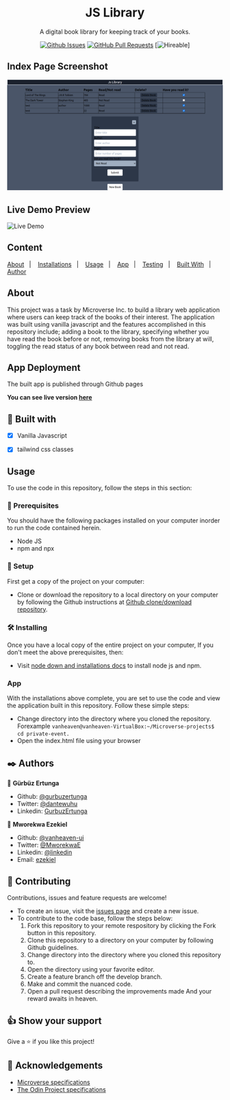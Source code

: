 <div align="center">
  <h1><b>JS Library</b></h1>


A digital book library for keeping track of your books.
  
[![Github Issues](https://img.shields.io/badge/GitHub-Issues-orange)](https://github.com/gurbuzertunga/js_library/issues)
[![GitHub Pull Requests](https://img.shields.io/badge/GitHub-Pull%20Requests-blue)](https://github.com/gurbuzertunga/js_library/pulls)
[![Hireable](https://img.shields.io/badge/Hirable-Yes-orange)]

</div>

## Index Page Screenshot

![Screenshot](assets/images/screenshot.png)

## Live Demo Preview

![Live Demo](https://mystifying-archimedes-1c7573.netlify.app/)

## Content

<a text-align="center" href="#about">About</a>&nbsp;&nbsp;&nbsp;|&nbsp;&nbsp;&nbsp;
<a href="#ins">Installations</a>&nbsp;&nbsp;&nbsp;|&nbsp;&nbsp;&nbsp;
<a href="#usage">Usage</a>&nbsp;&nbsp;&nbsp;|&nbsp;&nbsp;&nbsp;
<a href="#app">App</a>&nbsp;&nbsp;&nbsp;|&nbsp;&nbsp;&nbsp;
<a href="#tests">Testing</a>&nbsp;&nbsp;&nbsp;|&nbsp;&nbsp;&nbsp;
<a href="#with">Built With</a>&nbsp;&nbsp;&nbsp;|&nbsp;&nbsp;&nbsp;
<a href="#author">Author</a>


## About <a name = "about"></a>
This project was a task by Microverse Inc. to build a library web application where users can keep track of the books of their interest. The application was built using vanilla javascript and the features accomplished in this repository include; adding a book to the library, specifying whether you have read the book before or not, removing books from the library at will, toggling the read status of any book between read and not read. 

## App Deployment
The built app is published through Github pages <br />

<b>You can see live version [here](#)</b>

## 🔧 Built with<a name = "with"></a>

  - [x] Vanilla Javascript
  - [x] tailwind css classes


## Usage <a name = "usage"></a>
To use the code in this repository, follow the steps in this section:

### 🔨 Prerequisites
 You should have the following packages installed on your computer inorder to run the code contained herein.

- Node JS 
- npm and npx

### 🔨 Setup
First get a copy of the project on your computer:

- Clone or download the repository to a local directory on your computer by following the Github instructions at [Github clone/download repository](https://docs.github.com/en/enterprise/2.13/user/articles/cloning-a-repository).

### 🛠 Installing <a name = "ins"></a>
Once you have a local copy of the entire project on your computer,
If you don't meet the above prerequisites, then:

- Visit [node down and installations docs](https://docs.npmjs.com/downloading-and-installing-node-js-and-npm) to install node js and npm.

###  App <a name = "app"></a>
With the installations above complete, you are set to use the code and view the application built in this repository. Follow these simple steps:

- Change directory into the directory where you cloned the repository. Forexample ``vanheaven@vanheaven-VirtualBox:~/Microverse-projects$ cd private-event.``
- Open the index.html file using your browser

## ✒️  Authors <a name = "author"></a>

👤 **Gürbüz Ertunga**
- Github: [@gurbuzertunga](https://github.com/gurbuzertunga)
- Twitter: [@dantewuhu](https://twitter.com/dantewuhu)
- Linkedin: [GurbuzErtunga](https://www.linkedin.com/in/gurbuz-ertunga-a607a2a5/)

👤 **Mworekwa Ezekiel**

- Github: [@vanheaven-ui](https://github.com/vanheaven-ui)
- Twitter: [@MworekwaE](https://twitter.com/MworekwaE)
- Linkedin: [@linkedin](https://www.linkedin.com/in/vanheaven/)
- Email: [ezekiel](mailto:vanheaven6@gmail.com)

## 🤝 Contributing

Contributions, issues and feature requests are welcome!

- To create an issue, visit the [issues page](https://github.com/vanheaven-ui/events/issues) and create a new issue.
- To contribute to the code base, follow the steps below:
  1. Fork this repository to your remote respository by clicking the Fork button in this repository.
  2. Clone this repository to a directory on your computer by following Github guidelines.
  3. Change directory into the directory where you cloned this repository to.
  4. Open the directory using your favorite editor.
  5. Create a feature branch off the develop branch.
  5. Make and commit the nuanced code.
  6. Open a pull request describing the improvements made
And your reward awaits in heaven.


## 👍 Show your support

Give a ⭐️ if you like this project!

## :clap: Acknowledgements
- [Microverse specifications](https://microverse.pathwright.com/library/javascript-module-v10-copy/166786/path/step/97635156/) <br />
- [The Odin Project specifications](https://www.theodinproject.com/courses/javascript/lessons/library)